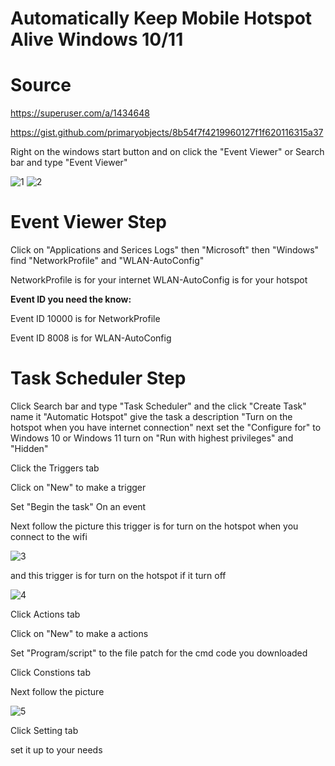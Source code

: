 # Automatically Keep Mobile Hotspot Alive Windows 10/11

# Source

https://superuser.com/a/1434648

https://gist.github.com/primaryobjects/8b54f7f4219960127f1f620116315a37


Right on the windows start button and on click the "Event Viewer" or Search bar and type "Event Viewer"

![1](https://github.com/user-attachments/assets/2b8e2c41-5e2e-4e60-b5b6-53e9fcd0fa06)
![2](https://github.com/user-attachments/assets/5c987ebb-405a-4498-abe8-fcf284292282)

# Event Viewer Step

Click on "Applications and Serices Logs" then "Microsoft" then "Windows" find "NetworkProfile" and "WLAN-AutoConfig"

NetworkProfile is for your internet 
WLAN-AutoConfig is for your hotspot

**Event ID you need the know:**
 
Event ID 10000 is for NetworkProfile

Event ID 8008 is for WLAN-AutoConfig

# Task Scheduler Step

Click Search bar and type "Task Scheduler" and the click "Create Task" name it "Automatic Hotspot" give the task a description "Turn on the hotspot when you have internet connection" next
set the "Configure for" to Windows 10 or Windows 11  turn on "Run with highest privileges" and "Hidden"

Click the Triggers tab

Click on "New" to make a trigger

Set "Begin the task" On an event

Next follow the picture this trigger is for turn on the hotspot when you connect to the wifi

![3](https://github.com/user-attachments/assets/861ccf06-216a-42ae-b915-682154f53859)


and this trigger is for turn on the hotspot if it turn off 

![4](https://github.com/user-attachments/assets/52745e6b-462f-489e-b9a0-deee31219368)

Click Actions tab

Click on "New" to make a actions 

Set "Program/script" to the file patch for the cmd code you downloaded


Click Constions tab

Next follow the picture

![5](https://github.com/user-attachments/assets/e224075e-28f0-441e-9e5f-415abcf69abb)


Click Setting tab 

set it up to your needs 




